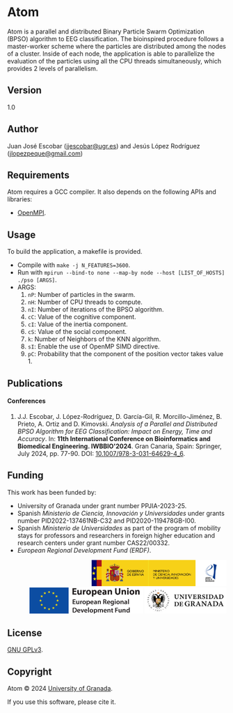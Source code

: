 # Atom

Atom is a parallel and distributed Binary Particle Swarm Optimization (BPSO) algorithm to EEG classification. The bioinspired procedure follows a master-worker scheme where the particles are distributed among the nodes of a cluster. Inside of each node, the application is able to parallelize the evaluation of the particles using all the CPU threads simultaneously, which provides 2 levels of parallelism.

## Version

1.0

## Author

Juan José Escobar ([jjescobar@ugr.es](mailto:jjescobar@ugr.es)) and Jesús López Rodríguez ([jlopezpeque@gmail.com](mailto:jlopezpeque@gmail.com))

## Requirements

Atom requires a GCC compiler. It also depends on the following APIs and libraries:

* [OpenMPI](https://www.open-mpi.org/doc/current/).

## Usage

To build the application, a makefile is provided.

* Compile with `make -j N_FEATURES=3600`.
* Run with `mpirun --bind-to none --map-by node --host [LIST_OF_HOSTS] ./pso [ARGS]`.
* ARGS:
  1. `nP`: Number of particles in the swarm.
  2. `nH`: Number of CPU threads to compute.
  1. `nI`: Number of iterations of the BPSO algorithm.
  1. `cC`: Value of the cognitive component.
  1. `cI`: Value of the inertia component.
  1. `cS`: Value of the social component.
  1. `k`: Number of Neighbors of the KNN algorithm.
  1. `sI`: Enable the use of OpenMP SIMD directive.
  1. `pC`: Probability that the component of the position vector takes value 1.

## Publications

#### Conferences

1. J.J. Escobar, J. López-Rodríguez, D. García-Gil, R. Morcillo-Jiménez, B. Prieto, A. Ortiz and D. Kimovski. *Analysis of a Parallel and Distributed BPSO Algorithm for EEG Classification: Impact on Energy, Time and Accuracy*. In: **11th International Conference on Bioinformatics and Biomedical Engineering. IWBBIO'2024**. Gran Canaria, Spain: Springer, July 2024, pp. 77-90. DOI: [10.1007/978-3-031-64629-4_6](https://ddoi.org/10.1007/978-3-031-64629-4_6).

## Funding

This work has been funded by:

* University of Granada under grant number PPJIA-2023-25.
* Spanish *Ministerio de Ciencia, Innovación y Universidades* under grants number PID2022-137461NB-C32 and PID2020-119478GB-I00.
* Spanish *Ministerio de Universidades* as part of the program of mobility stays for professors and researchers in foreign higher education and research centers under grant number CAS22/00332.
* *European Regional Development Fund (ERDF)*.

<div style="text-align: right">
  <img src="https://raw.githubusercontent.com/rotty11/Atom/main/docs/logos/miciu.jpg" height="60">
  <img src="https://raw.githubusercontent.com/rotty11/Atom/main/docs/logos/erdf.png" height="60">
  <img src="https://raw.githubusercontent.com/rotty11/Atom/main/docs/logos/ugr.jpg" height="60">
</div>

## License

[GNU GPLv3](https://www.gnu.org/licenses/gpl-3.0.md).

## Copyright

Atom © 2024 [University of Granada](https://www.ugr.es/).

If you use this software, please cite it.
